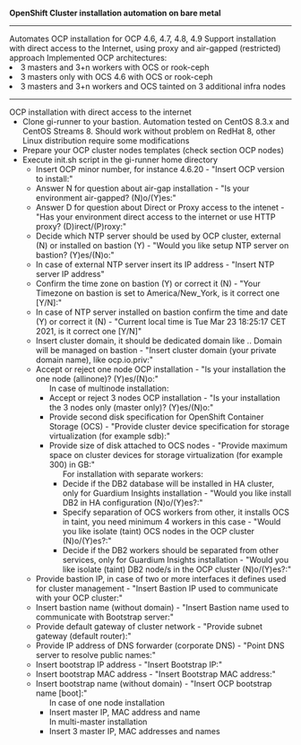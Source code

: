 <B>OpenShift Cluster installation automation on bare metal</B>
<HR>
Automates OCP installation for OCP 4.6, 4.7, 4.8, 4.9
Support installation with direct access to the Internet, using proxy and air-gapped (restricted) approach
Implemented OCP architectures:
<LI>3 masters and 3+n workers with OCS or rook-ceph
<LI>3 masters only with OCS 4.6 with OCS or rook-ceph
<LI>3 masters and 3+n workers and OCS tainted on 3 additional infra nodes
<HR>
OCP installation with direct access to the internet
<UL>
<LI> Clone gi-runner to your bastion. Automation tested on CentOS 8.3.x and CentOS Streams 8. Should work without problem on RedHat 8, other Linux distribution require some modifications
<LI> Prepare your OCP cluster nodes templates (check section OCP nodes)
<LI> Execute init.sh script in the gi-runner home directory
<UL>
  <LI> Insert OCP minor number, for instance 4.6.20 - "Insert OCP version to install:"
  <LI> Answer N for question about air-gap installation - "Is your environment air-gapped? (N)o/(Y)es:"
  <LI> Answer D for question about Direct or Proxy access to the intenet - "Has your environment direct access to the internet or use HTTP proxy? (D)irect/(P)roxy:"
  <LI>Decide which NTP server should be used by OCP cluster, external (N) or installed on bastion (Y) - "Would you like setup NTP server on bastion? (Y)es/(N)o:"
  <LI>In case of external NTP server insert its IP address - "Insert NTP server IP address"
  <LI>Confirm the time zone on bastion (Y) or correct it (N) - "Your Timezone on bastion is set to America/New_York, is it correct one [Y/N]:"
  <LI>In case of NTP server installed on bastion confirm the time and date (Y) or correct it (N) - "Current local time is Tue Mar 23 18:25:17 CET 2021, is it correct one [Y/N]"
  <LI>Insert cluster domain, it should be dedicated domain like <cluster_domain>.<corporate_domain>. Domain will be managed on bastion - "Insert cluster domain (your private domain name), like ocp.io.priv:"
  <LI>Accept or reject one node OCP installation - "Is your installation the one node (allinone)? (Y)es/(N)o:"
  <UL>In case of multinode installation:
    <li>Accept or reject 3 nodes OCP installation - "Is your installation the 3 nodes only (master only)? (Y)es/(N)o:"
    <li>Provide second disk specification for OpenShift Container Storage (OCS) - "Provide cluster device specification for storage virtualization (for example sdb):"
    <li>Provide size of disk attached to OCS nodes - "Provide maximum space on cluster devices for storage virtualization (for example 300) in GB:"
    <UL>For installation with separate workers:
      <li>Decide if the DB2 database will be installed in HA cluster, only for Guardium Insights installation - "Would you like install DB2 in HA configuration (N)o/(Y)es?:"
      <li>Specify separation of OCS workers from other, it installs OCS in taint, you need minimum 4 workers in this case - "Would you like isolate (taint) OCS nodes in the OCP cluster (N)o/(Y)es?:"
      <li>Decide if the DB2 workers should be separated from other services, only for Guardium Insights installation - "Would you like isolate (taint) DB2 node/s in the OCP cluster (N)o/(Y)es?:"
    </UL>
  </UL>
  <li>Provide bastion IP, in case of two or more interfaces it defines used for cluster management - "Insert Bastion IP used to communicate with your OCP cluster:"
  <LI>Insert bastion name (without domain) - "Insert Bastion name used to communicate with Bootstrap server:"
  <li>Provide default gateway of cluster network - "Provide subnet gateway (default router):"
  <li>Provide IP address of DNS forwarder (corporate DNS) - "Point DNS server to resolve public names:"
  <li>Insert bootstrap IP address - "Insert Bootstrap IP:"
  <li>Insert bootstrap MAC address - "Insert Bootstrap MAC address:"
  <li>Insert bootstrap name (without domain) - "Insert OCP bootstrap name [boot]:"
  <UL>In case of one node installation
    <li>Insert master IP, MAC address and name
  </UL>
  <UL>In multi-master installation
    <li>Insert 3 master IP, MAC addresses and names
  </UL>
</UL>

